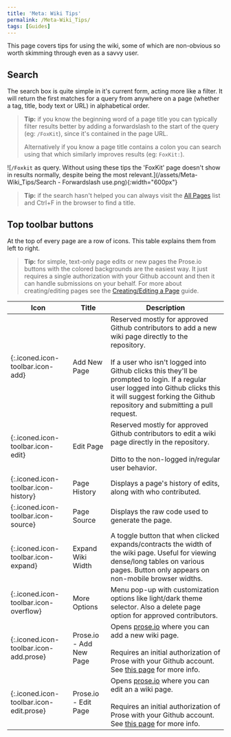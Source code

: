 ```yaml
---
title: 'Meta: Wiki Tips'
permalink: /Meta-Wiki_Tips/
tags: [Guides]
---
```


This page covers tips for using the wiki, some of which are non-obvious so worth skimming through even as a savvy user.

## Search

The search box is quite simple in it's current form, acting more like a filter. It will return the first matches for a query from anywhere on a page (whether a tag, title, body text or URL) in alphabetical order.

> **Tip:** if you know the beginning word of a page title you can typically filter results better by adding a forwardslash to the start of the query (eg: `/FoxKit`), since it's contained in the page URL.
>
> Alternatively if you know a page title contains a colon you can search using that which similarly improves results (eg: `FoxKit:`).

![`/Foxkit` as query. Without using these tips the 'FoxKit' page doesn't show in results normally, despite being the most relevant.](/assets/Meta-Wiki_Tips/Search - Forwardslash use.png){:width="600px"}

> **Tip:** if the search hasn't helped you can always visit the [All Pages](/Meta-All_Pages) list and Ctrl+F in the browser to find a title.


## Top toolbar buttons

At the top of every page are a row of icons. This table explains them from left to right.

> **Tip:** for simple, text-only page edits or new pages the Prose.io buttons with the colored backgrounds are the easiest way. It just requires a single authorization with your Github account and then it can handle submissions on your behalf. For more about creating/editing pages see the [Creating/Editing a Page](/Meta-Creating_Editing_a_Page) guide.

| Icon | Title | Description |
|-|-|-|
| [](/){:.iconed.icon-toolbar.icon-add} | Add New Page | Reserved mostly for approved Github contributors to add a new wiki page directly to the repository.<br/><br/>If a user who isn't logged into Github clicks this they'll be prompted to login. If a regular user logged into Github clicks this it will suggest forking the Github repository and submitting a pull request. |
| [](/){:.iconed.icon-toolbar.icon-edit} | Edit Page | Reserved mostly for approved Github contributors to edit a wiki page directly in the repository.<br/><br/>Ditto to the non-logged in/regular user behavior. |
| [](/){:.iconed.icon-toolbar.icon-history} | Page History | Displays a page's history of edits, along with who contributed. |
| [](/){:.iconed.icon-toolbar.icon-source} | Page Source | Displays the raw code used to generate the page. |
| [](/){:.iconed.icon-toolbar.icon-expand} | Expand Wiki Width | A toggle button that when clicked expands/contracts the width of the wiki page. Useful for viewing dense/long tables on various pages. Button only appears on non-mobile browser widths. |
| [](/){:.iconed.icon-toolbar.icon-overflow} | More Options | Menu pop-up with customization options like light/dark theme selector. Also a delete page option for approved contributors. |
| [](/){:.iconed.icon-toolbar.icon-add.prose} | Prose.io - Add New Page | Opens [prose.io](https://prose.io) where you can add a new wiki page.<br/><br/>Requires an initial authorization of Prose with your Github account. See [this page](/Meta-Creating_Editing_a_Page) for more info. |
| [](/){:.iconed.icon-toolbar.icon-edit.prose} | Prose.io - Edit Page | Opens [prose.io](https://prose.io) where you can edit an a wiki page.<br/><br/>Requires an initial authorization of Prose with your Github account. See [this page](/Meta-Creating_Editing_a_Page) for more info. |
